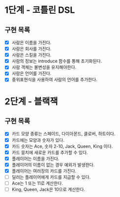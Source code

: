 # 1단계 - 코틀린 DSL

## 구현 목록

- [x] 사람은 이름을 가진다.
- [x] 사람은 회사를 가진다.
- [x] 사람은 스킬을 가진다.
- [x] 사람의 정보는 introduce 함수를 통해 초기화된다.
- [x] 사람 객체는 불변성을 유지해야한다.
- [x] 사람은 언어를 가진다.
- [x] 중위표현식을 사용하여 사람의 언어를 추가한다.

# 2단계 - 블랙잭

## 구현 목록

- [x] 카드 모양 종류는 스페이드, 다이아몬드, 클로버, 하트이다.
- [x] 카드에는 모양과 숫자가 있다.
- [x] 카드 숫자는 Ace, 숫자 2-10, Jack, Queen, King 이다.
- [x] 카드 뭉치에 새로운 카드를 추가할 수 있다.
- [x] 플레이어는 이름을 가진다.
- [x] 플레이어의 이름이 없는 경우 예외가 발생한다.
- [x] 플레이어는 여러장의 카드를 가진다.
- [ ] 딜러는 플레이어에게 카드를 지급할 수 있다.
- [ ] Ace는 1 또는 11로 계산한다.
- [ ] King, Queen, Jack은 10으로 계산한다.
